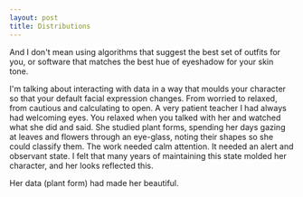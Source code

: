 ```yaml
---
layout: post
title: Distributions
--- 
```

And I don't mean using algorithms that suggest the best set of outfits for you, or software that matches the best hue of eyeshadow for your skin tone. 

I'm talking about interacting with data in a way that moulds your character so that your default facial expression changes. From worried to relaxed, from cautious and calculating to open. A very patient teacher I had always had welcoming eyes. You relaxed when you talked with her and watched what she did and said. She studied plant forms, spending her days gazing at leaves and flowers through an eye-glass, noting their shapes so she could classify them. The work needed calm attention. It needed an alert and observant state. I felt that many years of maintaining this state molded her character, and her looks reflected this. 

Her data (plant form) had made her beautiful. 

